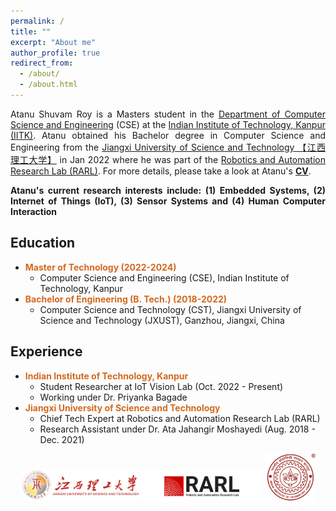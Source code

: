 ```yaml
---
permalink: /
title: ""
excerpt: "About me"
author_profile: true
redirect_from: 
  - /about/
  - /about.html
---
```

<div style="text-align: justify"> <p>
Atanu Shuvam Roy is a Masters student in the <a href="https://www.cse.iitk.ac.in">Department of Computer Science and Engineering</a> (CSE) at the <a href="https://www.iitk.ac.in">Indian Institute of Technology, Kanpur (IITK)</a>. Atanu obtained his Bachelor degree in Computer Science and Engineering from the <a href="www.jxust.edu.cn">Jiangxi University of Science and Technology 【江西理工大学】</a> in Jan 2022 where he was part of the <a href="http://rarlroboticresearchlab.github.io/">Robotics and Automation Research Lab (RARL)</a>. For more details, please take a look at Atanu's <b><a href="/docs/Atanu_Roy_CV.pdf">CV</a></b>.
</p>


<p><strong>
Atanu's current research interests include: (1) Embedded Systems, (2) Internet of Things (IoT), (3) Sensor Systems and (4) Human Computer Interaction
</strong></p>


</div>


## Education

* <b><span style="color:Chocolate">Master of Technology (2022-2024)</span></b>
	* Computer Science and Engineering (CSE), Indian Institute of Technology, Kanpur
* <b><span style="color:Chocolate">Bachelor of Engineering (B. Tech.) (2018-2022)</span></b>
	* Computer Science and Technology (CST), Jiangxi University of Science and Technology (JXUST), Ganzhou, Jiangxi, China

## Experience


* <b><span style="color:Chocolate">Indian Institute of Technology, Kanpur</span></b>
	* Student Researcher at IoT Vision Lab (Oct. 2022 - Present)
	* Working under Dr. Priyanka Bagade
* <b><span style="color:Chocolate">Jiangxi University of Science and Technology</span></b>
	* Chief Tech Expert at Robotics and Automation Research Lab (RARL)
	* Research Assistant under Dr. Ata Jahangir Moshayedi (Aug. 2018 - Dec. 2021)


<div><center>
<img style="height:50px" src="images/jxust.png"/>
<img style="height:50px" src="images/rarl.png"/>
<img style="height:75px" src="images/iitkredlogo.png"/>
</center></div>